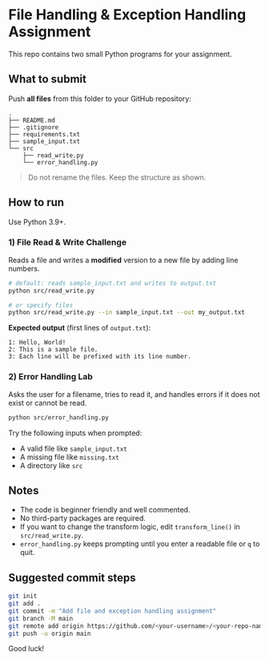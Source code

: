 # File Handling & Exception Handling Assignment

This repo contains two small Python programs for your assignment.

## What to submit
Push **all files** from this folder to your GitHub repository:

```
.
├── README.md
├── .gitignore
├── requirements.txt
├── sample_input.txt
└── src
    ├── read_write.py
    └── error_handling.py
```

> Do not rename the files. Keep the structure as shown.

## How to run

Use Python 3.9+.

### 1) File Read & Write Challenge
Reads a file and writes a **modified** version to a new file by adding line numbers.

```bash
# default: reads sample_input.txt and writes to output.txt
python src/read_write.py

# or specify files
python src/read_write.py --in sample_input.txt --out my_output.txt
```

**Expected output** (first lines of `output.txt`):
```
1: Hello, World!
2: This is a sample file.
3: Each line will be prefixed with its line number.
```

### 2) Error Handling Lab
Asks the user for a filename, tries to read it, and handles errors if it does not exist or cannot be read.

```bash
python src/error_handling.py
```

Try the following inputs when prompted:
- A valid file like `sample_input.txt`
- A missing file like `missing.txt`
- A directory like `src`

## Notes
- The code is beginner friendly and well commented.
- No third-party packages are required.
- If you want to change the transform logic, edit `transform_line()` in `src/read_write.py`.
- `error_handling.py` keeps prompting until you enter a readable file or `q` to quit.

## Suggested commit steps

```bash
git init
git add .
git commit -m "Add file and exception handling assignment"
git branch -M main
git remote add origin https://github.com/<your-username>/<your-repo-name>.git
git push -u origin main
```

Good luck!